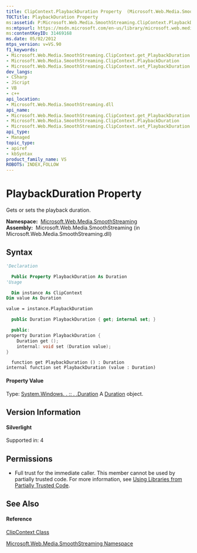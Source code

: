 ```yaml
---
title: ClipContext.PlaybackDuration Property  (Microsoft.Web.Media.SmoothStreaming)
TOCTitle: PlaybackDuration Property
ms:assetid: P:Microsoft.Web.Media.SmoothStreaming.ClipContext.PlaybackDuration
ms:mtpsurl: https://msdn.microsoft.com/en-us/library/microsoft.web.media.smoothstreaming.clipcontext.playbackduration(v=VS.90)
ms:contentKeyID: 31469168
ms.date: 05/02/2012
mtps_version: v=VS.90
f1_keywords:
- Microsoft.Web.Media.SmoothStreaming.ClipContext.get_PlaybackDuration
- Microsoft.Web.Media.SmoothStreaming.ClipContext.PlaybackDuration
- Microsoft.Web.Media.SmoothStreaming.ClipContext.set_PlaybackDuration
dev_langs:
- CSharp
- JScript
- VB
- c++
api_location:
- Microsoft.Web.Media.SmoothStreaming.dll
api_name:
- Microsoft.Web.Media.SmoothStreaming.ClipContext.get_PlaybackDuration
- Microsoft.Web.Media.SmoothStreaming.ClipContext.PlaybackDuration
- Microsoft.Web.Media.SmoothStreaming.ClipContext.set_PlaybackDuration
api_type:
- Managed
topic_type:
- apiref
- kbSyntax
product_family_name: VS
ROBOTS: INDEX,FOLLOW
---
```


# PlaybackDuration Property

Gets or sets the playback duration.

**Namespace:**  [Microsoft.Web.Media.SmoothStreaming](microsoft-web-media-smoothstreaming-namespace_1.md)  
**Assembly:**  Microsoft.Web.Media.SmoothStreaming (in Microsoft.Web.Media.SmoothStreaming.dll)

## Syntax

``` vb
'Declaration

  Public Property PlaybackDuration As Duration
'Usage

  Dim instance As ClipContext
Dim value As Duration

value = instance.PlaybackDuration
```

``` csharp
  public Duration PlaybackDuration { get; internal set; }
```

``` c++
  public:
property Duration PlaybackDuration {
    Duration get ();
    internal: void set (Duration value);
}
```

``` jscript
  function get PlaybackDuration () : Duration
internal function set PlaybackDuration (value : Duration)
```

#### Property Value

Type: [System.Windows. . :: . .Duration](https://msdn.microsoft.com/en-us/library/ms602372\(v=vs.90\))  
A [Duration](https://msdn.microsoft.com/en-us/library/ms602372\(v=vs.90\)) object.  

## Version Information

#### Silverlight

Supported in: 4  

## Permissions

  - Full trust for the immediate caller. This member cannot be used by partially trusted code. For more information, see [Using Libraries from Partially Trusted Code](https://msdn.microsoft.com/en-us/library/8skskf63\(v=vs.90\)).

## See Also

#### Reference

[ClipContext Class](clipcontext-class-microsoft-web-media-smoothstreaming_1.md)

[Microsoft.Web.Media.SmoothStreaming Namespace](microsoft-web-media-smoothstreaming-namespace_1.md)


